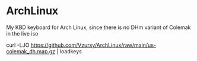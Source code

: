 # ArchLinux

My KBD keyboard for Arch Linux, since there is no DHm variant of Colemak in the live iso

curl -LJO https://github.com/Vzurxy/ArchLinux/raw/main/us-colemak_dh.map.gz | loadkeys

